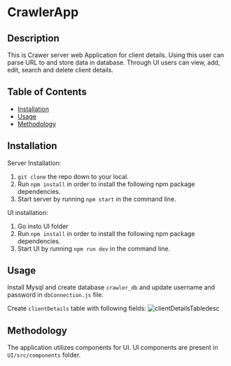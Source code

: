 # CrawlerApp

## Description 
  
This is Crawer server web Application for client details. Using this user can parse URL to and store data in database. Through UI users can view, add, edit, search and delete client details.


## Table of Contents
* [Installation](#installation)
* [Usage](#usage)
* [Methodology](#methodology)
  

## Installation

Server Installation:

1. `git clone` the repo down to your local.
2. Run `npm install` in order to install the following npm package dependencies.
3. Start server by running `npm start` in the command line.

UI installation:

1. Go insto UI folder
2. Run `npm install` in order to install the following npm package dependencies.
3. Start UI by running `npm run dev` in the command line.


## Usage 

Install Mysql and create database `crawler_db` and update username and password in `dbConnection.js` file.

Create `clientDetails` table with following fields:
![clientDetailsTabledesc](https://github.com/Shilpa1100/CrawlerApp/assets/171326323/970fa325-3f11-49fc-a75a-dc3381360457)

## Methodology

The application utilizes components for UI. UI components are present in `UI/src/components` folder.
